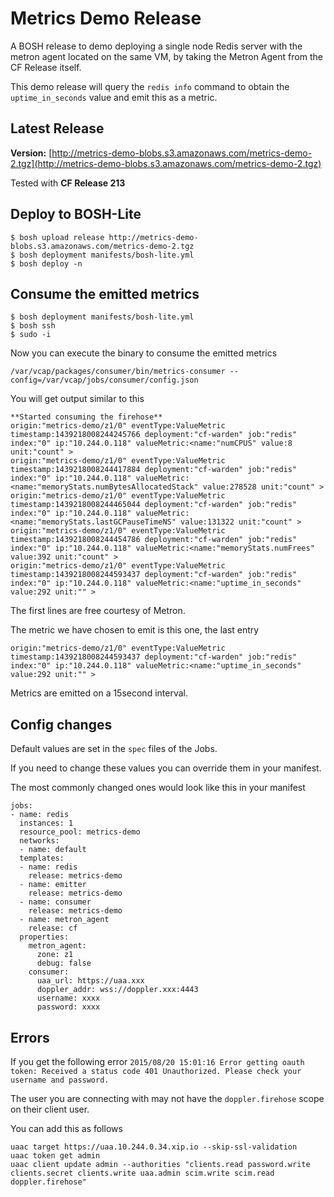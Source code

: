 # Metrics Demo Release

A BOSH release to demo deploying a single node Redis server with the metron agent located on the same VM, by taking the Metron Agent from the CF Release itself. 

This demo release will query the `redis info` command to obtain the `uptime_in_seconds` value and emit this as a metric. 

## Latest Release

**Version:** [http://metrics-demo-blobs.s3.amazonaws.com/metrics-demo-2.tgz](http://metrics-demo-blobs.s3.amazonaws.com/metrics-demo-2.tgz)

Tested with **CF Release 213**

## Deploy to BOSH-Lite

```
$ bosh upload release http://metrics-demo-blobs.s3.amazonaws.com/metrics-demo-2.tgz
$ bosh deployment manifests/bosh-lite.yml
$ bosh deploy -n
```

## Consume the emitted metrics

```
$ bosh deployment manifests/bosh-lite.yml
$ bosh ssh
$ sudo -i
```

Now you can execute the binary to consume the emitted metrics
```
/var/vcap/packages/consumer/bin/metrics-consumer --config=/var/vcap/jobs/consumer/config.json
```

You will get output similar to this
```
**Started consuming the firehose**
origin:"metrics-demo/z1/0" eventType:ValueMetric timestamp:1439218008244245766 deployment:"cf-warden" job:"redis" index:"0" ip:"10.244.0.118" valueMetric:<name:"numCPUS" value:8 unit:"count" >
origin:"metrics-demo/z1/0" eventType:ValueMetric timestamp:1439218008244417884 deployment:"cf-warden" job:"redis" index:"0" ip:"10.244.0.118" valueMetric:<name:"memoryStats.numBytesAllocatedStack" value:278528 unit:"count" >
origin:"metrics-demo/z1/0" eventType:ValueMetric timestamp:1439218008244465044 deployment:"cf-warden" job:"redis" index:"0" ip:"10.244.0.118" valueMetric:<name:"memoryStats.lastGCPauseTimeNS" value:131322 unit:"count" >
origin:"metrics-demo/z1/0" eventType:ValueMetric timestamp:1439218008244454786 deployment:"cf-warden" job:"redis" index:"0" ip:"10.244.0.118" valueMetric:<name:"memoryStats.numFrees" value:392 unit:"count" >
origin:"metrics-demo/z1/0" eventType:ValueMetric timestamp:1439218008244593437 deployment:"cf-warden" job:"redis" index:"0" ip:"10.244.0.118" valueMetric:<name:"uptime_in_seconds" value:292 unit:"" >
```

The first lines are free courtesy of Metron.

The metric we have chosen to emit is this one, the last entry
```
origin:"metrics-demo/z1/0" eventType:ValueMetric timestamp:1439218008244593437 deployment:"cf-warden" job:"redis" index:"0" ip:"10.244.0.118" valueMetric:<name:"uptime_in_seconds" value:292 unit:"" >
```

Metrics are emitted on a 15second interval. 

## Config changes

Default values are set in the `spec` files of the Jobs.

If you need to change these values you can override them in your manifest.

The most commonly changed ones would look like this in your manifest
```
jobs:
- name: redis
  instances: 1
  resource_pool: metrics-demo
  networks:
  - name: default
  templates:
  - name: redis
    release: metrics-demo
  - name: emitter
    release: metrics-demo
  - name: consumer
    release: metrics-demo
  - name: metron_agent
    release: cf
  properties:
    metron_agent:
      zone: z1
      debug: false
    consumer:
      uaa_url: https://uaa.xxx
      doppler_addr: wss://doppler.xxx:4443
      username: xxxx
      password: xxxx
```

## Errors

If you get the following error `2015/08/20 15:01:16 Error getting oauth token: Received a status code 401 Unauthorized. Please check your username and password.`

The user you are connecting with may not have the `doppler.firehose` scope on their client user. 

You can add this as follows
```
uaac target https://uaa.10.244.0.34.xip.io --skip-ssl-validation
uaac token get admin
uaac client update admin --authorities "clients.read password.write clients.secret clients.write uaa.admin scim.write scim.read doppler.firehose"
```